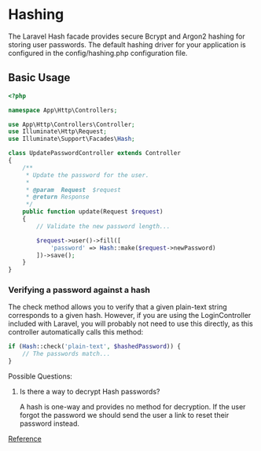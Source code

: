 # Hashing

The Laravel Hash facade provides secure Bcrypt and Argon2 hashing for storing user passwords.
The default hashing driver for your application is configured in the config/hashing.php configuration file.

## Basic Usage

```php
<?php

namespace App\Http\Controllers;

use App\Http\Controllers\Controller;
use Illuminate\Http\Request;
use Illuminate\Support\Facades\Hash;

class UpdatePasswordController extends Controller
{
    /**
     * Update the password for the user.
     *
     * @param  Request  $request
     * @return Response
     */
    public function update(Request $request)
    {
        // Validate the new password length...

        $request->user()->fill([
            'password' => Hash::make($request->newPassword)
        ])->save();
    }
}
```

### Verifying a password against a hash

The check method allows you to verify that a given plain-text string corresponds to a given hash. However, if you are using the LoginController included with Laravel, you will probably not need to use this directly, as this controller automatically calls this method:

```php
if (Hash::check('plain-text', $hashedPassword)) {
    // The passwords match...
}
```

Possible Questions:

1. Is there a way to decrypt Hash passwords?

    A hash is one-way and provides no method for decryption. If the user forgot the password we should send the user a link to reset their password instead.

[Reference](https://stackoverflow.com/questions/32701107/how-to-decrypt-hash-password-in-laravel#:~:text=A%20hash%20is%20one%2Dway,link%20to%20reset%20their%20password.&text=You%20shall%20never%20store%20user's,Never%2C%20ever.)

